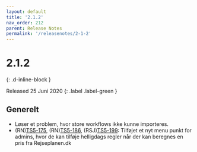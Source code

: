 ```yaml
---
layout: default
title: '2.1.2'
nav_order: 212
parent: Release Notes
permalink: '/releasenotes/2-1-2'
---
```


# 2.1.2
{: .d-inline-block }

Released 25 Juni 2020
{: .label .label-green }

## Generelt

- Løser et problem, hvor store workflows ikke kunne importeres.
- (RN)[TS5-175](https://sd.trifork.com/projects/TS5/queues/custom/95/TS5-175), (RN)[TS5-186](https://sd.trifork.com/projects/TS5/queues/custom/95/TS5-186), (RSJ)[TS5-199](https://sd.trifork.com/projects/TS5/queues/custom/95/TS5-999): Tilføjet et nyt menu punkt for admins, hvor de kan tilføje helligdags regler når der kan beregnes en pris fra Rejseplanen.dk
